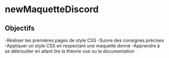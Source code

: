 # newMaquetteDiscord
## Objectifs
-Réaliser tes premières pages de style CSS
-Suivre des consignes précises
-Appliquer un style CSS en respectant une maquette donné
-Apprendre à se débrouiller en allant lire la théorie vue ou la documentation
